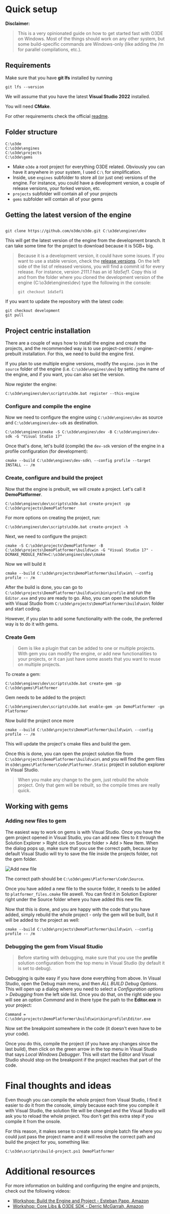 # Quick setup

**Disclaimer:**

>This is a very opinionated guide on how to get started fast with O3DE on Windows.
Most of the things should work on any other system, but some build-specific commands are Windows-only (like adding the /m for parallel compilations, etc.).

## Requirements

Make sure that you have **git lfs** installed by running

```
git lfs --version 
```

We will assume that you have the latest **Visual Studio 2022** installed.

You will need **CMake**.

For other requirements check the official [readme](https://github.com/o3de/o3de#build-requirements-and-redistributables).

## Folder structure

```
C:\o3de
C:\o3de\engines
C:\o3de\projects
C:\o3de\gems
```

- Make `o3de` a root project for everything O3DE related. Obviously you can have it anywhere in your system, I used `C:\` for simplification.
- Inside, use `engines` subfolder to store all (or just one) versions of the engine. For instance, you could have a development version, a couple of release versions, your forked version, etc.
- `projects` subfolder will contain all of your projects
- `gems` subfolder will contain all of your gems

## Getting the latest version of the engine

```

git clone https://github.com/o3de/o3de.git C:\o3de\engines\dev
```

This will get the latest version of the engine from the development branch. It can take some time for the project to download because it is 5GB+ big.

> Because it is a development version, it could have some issues. If you want to use a stable version, check the [release versions](https://github.com/o3de/o3de/releases). On the left side of the list of released versions, you will find a commit id for every release. For instance, version *2111.1* has an id *1da5ef1*. Copy this id and from the folder where you cloned the development version of the engine (C:\o3de\engines\dev) type the following in the console:
> ```
> git checkout 1da5ef1
> ```

If you want to update the repository with the latest code:

```
git checkout development
git pull
```

## Project centric installation

There are a couple of ways how to install the engine and create the projects, and the recommended way is to use project-centric / engine-prebuilt installation. For this, we need to build the engine first.

If you plan to use multiple engine versions, modify the `engine.json` in the `source` folder of the engine (i.e. `C:\o3de\engines\dev`) by setting the name of the engine, and if you want, you can also set the version.

Now register the engine:

```
C:\o3de\engines\dev\scripts\o3de.bat register --this-engine
```

### Configure and compile the engine

Now we need to configure the engine using `C:\o3de\engines\dev` as source and `C:\o3de\engines\dev-sdk` as destination.

```
C:\o3de\engines\cmake -S C:\o3de\engines\dev -B C:\o3de\engines\dev-sdk -G "Visual Studio 17"
```

Once that's done, let's build (compile) the `dev-sdk` version of the engine in a profile configuration (for development):

```
cmake --build C:\o3de\engines\dev-sdk\ --config profile --target INSTALL -- /m
```

### Create, configure and build the project

Now that the engine is prebuilt, we will create a project. Let's call it **DemoPlatformer**.

```
C:\o3de\engines\dev\scripts\o3de.bat create-project -pp C:\o3de\projects\DemoPlatformer
```

For more options on creating the project, run:

```
C:\o3de\engines\dev\scripts\o3de.bat create-project -h
```

Next, we need to configure the project:

```
cmake -S C:\o3de\projects\DemoPlatformer -B C:\o3de\projects\DemoPlatformer\build\win -G "Visual Studio 17" -DCMAKE_MODULE_PATH=C:\o3de\engines\dev\cmake
```

Now we will build it

```
cmake --build C:\o3de\projects\DemoPlatformer\build\win\ --config profile -- /m
```

After the build is done, you can go to `C:\o3de\projects\DemoPlatformer\build\win\bin\profile` and run the `Editor.exe` and you are ready to go. Also, you can open the solution file with Visual Studio from `C:\o3de\projects\DemoPlatformer\build\win\` folder and start coding.

However, if you plan to add some functionality with the code, the preferred way is to do it with gems.

### Create Gem

> Gem is like a plugin that can be added to one or multiple projects. With gem you can modify the engine, or add new functionalities to your projects, or it can just have some assets that you want to reuse on multiple projects.

To create a gem:

```
C:\o3de\engines\dev\scripts\o3de.bat create-gem -gp C:\o3de\gems\Platformer
```

Gem needs to be added to the project:

```
C:\o3de\engines\dev\scripts\o3de.bat enable-gem -pn DemoPlatformer -gn Platformer
```

Now build the project once more

```
cmake --build C:\o3de\projects\DemoPlatformer\build\win\ --config profile -- /m
```

This will update the project's cmake files and build the gem.

Once this is done, you can open the project solution file from `C:\o3de\projects\DemoPlatformer\build\win\` and you will find the gem files in `o3de\gems\Platformer\Code\Platformer.Static` project in solution explorer in Visual Studio.

> When you make any change to the gem, just rebuild the whole project. Only that gem will be rebuilt, so the compile times are really quick.

## Working with gems

### Adding new files to gem

The easiest way to work on gems is with Visual Studio. Once you have the gem project opened in Visual Studio, you can add new files to it through the Solution Explorer > Right click on Source folder > Add > New Item. When the dialog pops up, make sure that you use the correct path, because by default Visual Studio will try to save the file inside the projects folder, not the gem folder.

![Add new file](/assets/vs-add-new.png)

The correct path should be `C:\o3de\gems\Platformer\Code\Source`.

Once you have added a new file to the source folder, it needs to be added to `platformer_files.cmake` file aswell. You can find it in Solution Explorer right under the Source folder where you have added this new file.

Now that this is done, and you are happy with the code that you have added, simply rebuild the whole project - only the gem will be built, but it will be added to the project as well:

```
cmake --build C:\o3de\projects\DemoPlatformer\build\win\ --config profile -- /m
```

### Debugging the gem from Visual Studio

> Before starting with debugging, make sure that you use the **profile** solution configuration from the top menu in Visual Studio (by default it is set to debug).

Debugging is quite easy if you have done everything from above. In Visual Studio, open the Debug main menu, and then *ALL BUILD Debug Options*. This will open up a dialog where you need to select a *Configuration options* > *Debugging* from the left side list. Once you do that, on the right side you will see an option *Command* and in there type the path to the **Editor.exe** in your project:

```
Command = C:\o3de\projects\DemoPlatformer\build\win\bin\profile\Editor.exe
```

Now set the breakpoint somewhere in the code (it doesn't even have to be your code).

Once you do this, compile the project (if you have any changes since the last build), then click on the green arrow in the top menu in Visual Studio that says *Local Windows Debugger*. This will start the Editor and Visual Studio should stop on the breakpoint if the project reaches that part of the code.

# Final thoughts and ideas

Even though you can compile the whole project from Visual Studio, I find it easier to do it from the console, simply because each time you compile it with Visual Studio, the solution file will be changed and the Visual Studio will ask you to reload the whole project. You don't get this extra step if you compile it from the onsole.

For this reason, it makes sense to create some simple batch file where you could just pass the project name and it will resolve the correct path and build the project for you, something like:

```
C:\o3de\scripts\build-project.ps1 DemoPlatformer
```

# Additional resources

For more information on building and configuring the engine and projects, check out the following videos:

- [Workshop: Build the Engine and Project - Esteban Papp, Amazon](https://www.youtube.com/watch?v=p7zNjS6-87o&list=PLCQwFpnHSZQgkw7MdNQwagKKKvywt6b80&index=2)
- [Workshop: Core Libs & O3DE SDK - Derric McGarrah, Amazon](https://www.youtube.com/watch?v=67EymkpF_Ow&list=PLCQwFpnHSZQgkw7MdNQwagKKKvywt6b80&index=7)

